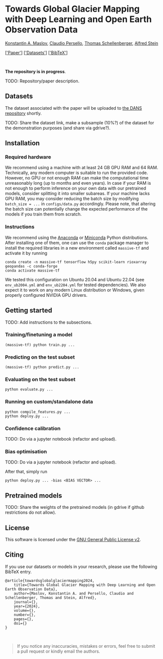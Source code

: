 # Towards Global Glacier Mapping with Deep Learning and Open Earth Observation Data

[Konstantin A. Maslov](https://people.utwente.nl/k.a.maslov), [Claudio Persello](https://people.utwente.nl/c.persello), [Thomas Schellenberger](https://www.mn.uio.no/geo/english/people/aca/geohyd/thosche/), [Alfred Stein](https://people.utwente.nl/a.stein)

[['Paper']()] [['Datasets'](#datasets)] [['BibTeX'](#citing)] 

<br/>


**The repository is in progress**.

TODO: Repository/paper description.


## Datasets

The dataset associated with the paper will be uploaded to [the DANS repository](https://dans.knaw.nl/en/) shortly. 

TODO: Share the dataset link, make a subsample (10%?) of the dataset for the demonstration purposes (and share via gdrive?). 


## Installation 

### Required hardware

We recommend using a machine with at least 24 GB GPU RAM and 64 RAM. 
Technically, any modern computer is suitable to run the provided code. 
However, no GPU or not enough RAM can make the computational time unreasonably long (up to months and even years). 
In case if your RAM is not enough to perform inference on your own data with our pretrained models, consider splitting it into smaller subareas. 
If your machine lacks GPU RAM, you may consider reducing the batch size by modifying `batch_size = ...` in `configs/data.py` accordingly. 
Please note, that altering the batch size can potentially change the expected performance of the models if you train them from scratch.


### Instructions

We recommend using the [Anaconda](https://www.anaconda.com/download) or [Miniconda](https://docs.conda.io/projects/miniconda/en/latest/) Python distributions. 
After installing one of them, one can use the `conda` package manager to install the required libraries in a new environment called `massive-tf` and activate it by running

```
conda create -n massive-tf tensorflow h5py scikit-learn rioxarray geopandas -c conda-forge
conda activate massive-tf
```

We tested this configuration on Ubuntu 20.04 and Ubuntu 22.04 (see `env_ub2004.yml` and `env_ub2204.yml` for tested dependencies). 
We also expect it to work on any modern Linux distribution or Windows, given properly configured NVIDIA GPU drivers.



## Getting started

TODO: Add instructions to the subsections.

### Training/finetuning a model

```
(massive-tf) python train.py ...
```

### Predicting on the test subset

```
(massive-tf) python predict.py ...
```

### Evaluating on the test subset

```
python evaluate.py ...
```

### Running on custom/standalone data

```
python compile_features.py ...
python deploy.py ...
```

### Confidence calibration

TODO: Do via a jupyter notebook (refactor and upload).

### Bias optimisation

TODO: Do via a jupyter notebook (refactor and upload).

After that, simply run

```
python deploy.py ... -bias <BIAS VECTOR> ... 
```


## Pretrained models

TODO: Share the weights of the pretrained models (in gdrive if github restrictions do not allow).


## License

This software is licensed under the [GNU General Public License v2](LICENSE).


## Citing

If you use our datasets or models in your research, please use the following BibTeX entry.

```
@article{towardsglobalglaciermapping2024,
    title={Towards Global Glacier Mapping with Deep Learning and Open Earth Observation Data},
    author={Maslov, Konstantin A. and Persello, Claudio and Schellenberger, Thomas and Stein, Alfred},
    journal={},
    year={2024},
    volume={},
    number={},
    pages={},
    doi={}
}
```


<br/>

> If you notice any inaccuracies, mistakes or errors, feel free to submit a pull request or kindly email the authors.
